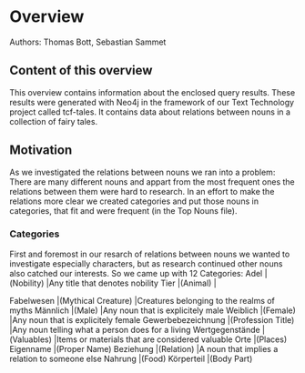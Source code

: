 # Overview
Authors: Thomas Bott, Sebastian Sammet
## Content of this overview
This overview contains information about the enclosed query results. These results were generated with Neo4j in the framework of our Text Technology project called tcf-tales. It contains data about relations between nouns in a collection of fairy tales.
## Motivation
As we investigated the relations between nouns we ran into a problem: There are many different nouns and appart from the most frequent ones the relations between them were hard to research. In an effort to make the relations more clear we created categories and put those nouns in categories, that fit and were frequent (in the Top Nouns file).
### Categories
First and foremost in our resarch of relations between nouns we wanted to investigate especially characters, but as research continued other nouns also catched our interests. So we came up with 12 Categories:
Adel        |(Nobility)  |Any title that denotes nobility
Tier        |(Animal)    |


Fabelwesen  |(Mythical Creature) |Creatures belonging to the realms of myths
       Männlich    |(Male)      |Any noun that is explicitely male
       Weiblich    |(Female)    |Any noun that is explicitely female
       Gewerbebezeichnung |(Profession Title) |Any noun telling what a person does for a living
       Wertgegenstände |(Valuables) |Items or materials that are considered valuable
       Orte        |(Places)
       Eigenname   |(Proper Name)
       Beziehung   |(Relation)  |A noun that implies a relation to someone else
       Nahrung     |(Food)
       Körperteil  |(Body Part)
